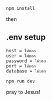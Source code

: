 ```
npm install
```
then
## .env setup
```
host = ไม่บอก
user = ไม่บอก
password = ไม่บอก
port = ไม่บอก
database = ไม่บอก
```
```
npm run dev
```
pray to Jesus!
